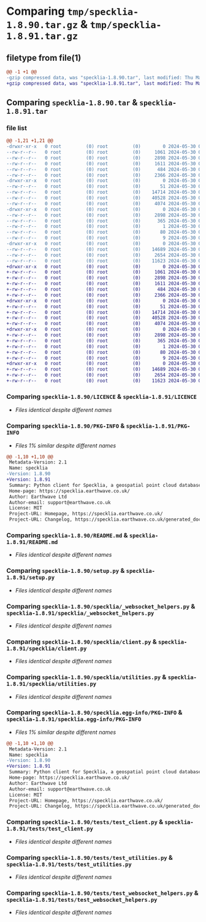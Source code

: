 # Comparing `tmp/specklia-1.8.90.tar.gz` & `tmp/specklia-1.8.91.tar.gz`

## filetype from file(1)

```diff
@@ -1 +1 @@
-gzip compressed data, was "specklia-1.8.90.tar", last modified: Thu May 30 01:33:02 2024, max compression
+gzip compressed data, was "specklia-1.8.91.tar", last modified: Thu May 30 02:55:54 2024, max compression
```

## Comparing `specklia-1.8.90.tar` & `specklia-1.8.91.tar`

### file list

```diff
@@ -1,21 +1,21 @@
-drwxr-xr-x   0 root         (0) root         (0)        0 2024-05-30 01:33:02.302788 specklia-1.8.90/
--rw-r--r--   0 root         (0) root         (0)     1061 2024-05-30 01:17:54.000000 specklia-1.8.90/LICENCE
--rw-r--r--   0 root         (0) root         (0)     2898 2024-05-30 01:33:02.302788 specklia-1.8.90/PKG-INFO
--rw-r--r--   0 root         (0) root         (0)     1611 2024-05-30 01:17:54.000000 specklia-1.8.90/README.md
--rw-r--r--   0 root         (0) root         (0)      484 2024-05-30 01:33:02.302788 specklia-1.8.90/setup.cfg
--rw-r--r--   0 root         (0) root         (0)     2366 2024-05-30 01:17:54.000000 specklia-1.8.90/setup.py
-drwxr-xr-x   0 root         (0) root         (0)        0 2024-05-30 01:33:02.302788 specklia-1.8.90/specklia/
--rw-r--r--   0 root         (0) root         (0)       51 2024-05-30 01:17:54.000000 specklia-1.8.90/specklia/__init__.py
--rw-r--r--   0 root         (0) root         (0)    14714 2024-05-30 01:17:54.000000 specklia-1.8.90/specklia/_websocket_helpers.py
--rw-r--r--   0 root         (0) root         (0)    40528 2024-05-30 01:17:54.000000 specklia-1.8.90/specklia/client.py
--rw-r--r--   0 root         (0) root         (0)     4074 2024-05-30 01:17:54.000000 specklia-1.8.90/specklia/utilities.py
-drwxr-xr-x   0 root         (0) root         (0)        0 2024-05-30 01:33:02.302788 specklia-1.8.90/specklia.egg-info/
--rw-r--r--   0 root         (0) root         (0)     2898 2024-05-30 01:33:02.000000 specklia-1.8.90/specklia.egg-info/PKG-INFO
--rw-r--r--   0 root         (0) root         (0)      365 2024-05-30 01:33:02.000000 specklia-1.8.90/specklia.egg-info/SOURCES.txt
--rw-r--r--   0 root         (0) root         (0)        1 2024-05-30 01:33:02.000000 specklia-1.8.90/specklia.egg-info/dependency_links.txt
--rw-r--r--   0 root         (0) root         (0)       80 2024-05-30 01:33:02.000000 specklia-1.8.90/specklia.egg-info/requires.txt
--rw-r--r--   0 root         (0) root         (0)        9 2024-05-30 01:33:02.000000 specklia-1.8.90/specklia.egg-info/top_level.txt
-drwxr-xr-x   0 root         (0) root         (0)        0 2024-05-30 01:33:02.302788 specklia-1.8.90/tests/
--rw-r--r--   0 root         (0) root         (0)    14689 2024-05-30 01:17:54.000000 specklia-1.8.90/tests/test_client.py
--rw-r--r--   0 root         (0) root         (0)     2654 2024-05-30 01:17:54.000000 specklia-1.8.90/tests/test_utilities.py
--rw-r--r--   0 root         (0) root         (0)    11623 2024-05-30 01:17:54.000000 specklia-1.8.90/tests/test_websocket_helpers.py
+drwxr-xr-x   0 root         (0) root         (0)        0 2024-05-30 02:55:54.946552 specklia-1.8.91/
+-rw-r--r--   0 root         (0) root         (0)     1061 2024-05-30 02:55:52.000000 specklia-1.8.91/LICENCE
+-rw-r--r--   0 root         (0) root         (0)     2898 2024-05-30 02:55:54.946552 specklia-1.8.91/PKG-INFO
+-rw-r--r--   0 root         (0) root         (0)     1611 2024-05-30 02:55:52.000000 specklia-1.8.91/README.md
+-rw-r--r--   0 root         (0) root         (0)      484 2024-05-30 02:55:54.946552 specklia-1.8.91/setup.cfg
+-rw-r--r--   0 root         (0) root         (0)     2366 2024-05-30 02:55:52.000000 specklia-1.8.91/setup.py
+drwxr-xr-x   0 root         (0) root         (0)        0 2024-05-30 02:55:54.946552 specklia-1.8.91/specklia/
+-rw-r--r--   0 root         (0) root         (0)       51 2024-05-30 02:55:52.000000 specklia-1.8.91/specklia/__init__.py
+-rw-r--r--   0 root         (0) root         (0)    14714 2024-05-30 02:55:52.000000 specklia-1.8.91/specklia/_websocket_helpers.py
+-rw-r--r--   0 root         (0) root         (0)    40528 2024-05-30 02:55:52.000000 specklia-1.8.91/specklia/client.py
+-rw-r--r--   0 root         (0) root         (0)     4074 2024-05-30 02:55:52.000000 specklia-1.8.91/specklia/utilities.py
+drwxr-xr-x   0 root         (0) root         (0)        0 2024-05-30 02:55:54.946552 specklia-1.8.91/specklia.egg-info/
+-rw-r--r--   0 root         (0) root         (0)     2898 2024-05-30 02:55:54.000000 specklia-1.8.91/specklia.egg-info/PKG-INFO
+-rw-r--r--   0 root         (0) root         (0)      365 2024-05-30 02:55:54.000000 specklia-1.8.91/specklia.egg-info/SOURCES.txt
+-rw-r--r--   0 root         (0) root         (0)        1 2024-05-30 02:55:54.000000 specklia-1.8.91/specklia.egg-info/dependency_links.txt
+-rw-r--r--   0 root         (0) root         (0)       80 2024-05-30 02:55:54.000000 specklia-1.8.91/specklia.egg-info/requires.txt
+-rw-r--r--   0 root         (0) root         (0)        9 2024-05-30 02:55:54.000000 specklia-1.8.91/specklia.egg-info/top_level.txt
+drwxr-xr-x   0 root         (0) root         (0)        0 2024-05-30 02:55:54.946552 specklia-1.8.91/tests/
+-rw-r--r--   0 root         (0) root         (0)    14689 2024-05-30 02:55:52.000000 specklia-1.8.91/tests/test_client.py
+-rw-r--r--   0 root         (0) root         (0)     2654 2024-05-30 02:55:52.000000 specklia-1.8.91/tests/test_utilities.py
+-rw-r--r--   0 root         (0) root         (0)    11623 2024-05-30 02:55:52.000000 specklia-1.8.91/tests/test_websocket_helpers.py
```

### Comparing `specklia-1.8.90/LICENCE` & `specklia-1.8.91/LICENCE`

 * *Files identical despite different names*

### Comparing `specklia-1.8.90/PKG-INFO` & `specklia-1.8.91/PKG-INFO`

 * *Files 1% similar despite different names*

```diff
@@ -1,10 +1,10 @@
 Metadata-Version: 2.1
 Name: specklia
-Version: 1.8.90
+Version: 1.8.91
 Summary: Python client for Specklia, a geospatial point cloud database by Earthwave.
 Home-page: https://specklia.earthwave.co.uk/
 Author: Earthwave Ltd
 Author-email: support@earthwave.co.uk
 License: MIT
 Project-URL: Homepage, https://specklia.earthwave.co.uk/
 Project-URL: Changelog, https://specklia.earthwave.co.uk/generated_docs/change_log.html
```

### Comparing `specklia-1.8.90/README.md` & `specklia-1.8.91/README.md`

 * *Files identical despite different names*

### Comparing `specklia-1.8.90/setup.py` & `specklia-1.8.91/setup.py`

 * *Files identical despite different names*

### Comparing `specklia-1.8.90/specklia/_websocket_helpers.py` & `specklia-1.8.91/specklia/_websocket_helpers.py`

 * *Files identical despite different names*

### Comparing `specklia-1.8.90/specklia/client.py` & `specklia-1.8.91/specklia/client.py`

 * *Files identical despite different names*

### Comparing `specklia-1.8.90/specklia/utilities.py` & `specklia-1.8.91/specklia/utilities.py`

 * *Files identical despite different names*

### Comparing `specklia-1.8.90/specklia.egg-info/PKG-INFO` & `specklia-1.8.91/specklia.egg-info/PKG-INFO`

 * *Files 1% similar despite different names*

```diff
@@ -1,10 +1,10 @@
 Metadata-Version: 2.1
 Name: specklia
-Version: 1.8.90
+Version: 1.8.91
 Summary: Python client for Specklia, a geospatial point cloud database by Earthwave.
 Home-page: https://specklia.earthwave.co.uk/
 Author: Earthwave Ltd
 Author-email: support@earthwave.co.uk
 License: MIT
 Project-URL: Homepage, https://specklia.earthwave.co.uk/
 Project-URL: Changelog, https://specklia.earthwave.co.uk/generated_docs/change_log.html
```

### Comparing `specklia-1.8.90/tests/test_client.py` & `specklia-1.8.91/tests/test_client.py`

 * *Files identical despite different names*

### Comparing `specklia-1.8.90/tests/test_utilities.py` & `specklia-1.8.91/tests/test_utilities.py`

 * *Files identical despite different names*

### Comparing `specklia-1.8.90/tests/test_websocket_helpers.py` & `specklia-1.8.91/tests/test_websocket_helpers.py`

 * *Files identical despite different names*

